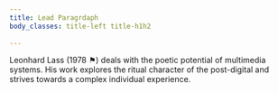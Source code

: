 ```yaml
---
title: Lead Paragrdaph
body_classes: title-left title-h1h2
 
---
```


Leonhard Lass (1978 ⚑) deals with the poetic potential of multimedia systems. His work explores the ritual character of the post-digital and strives towards a complex individual experience. 
